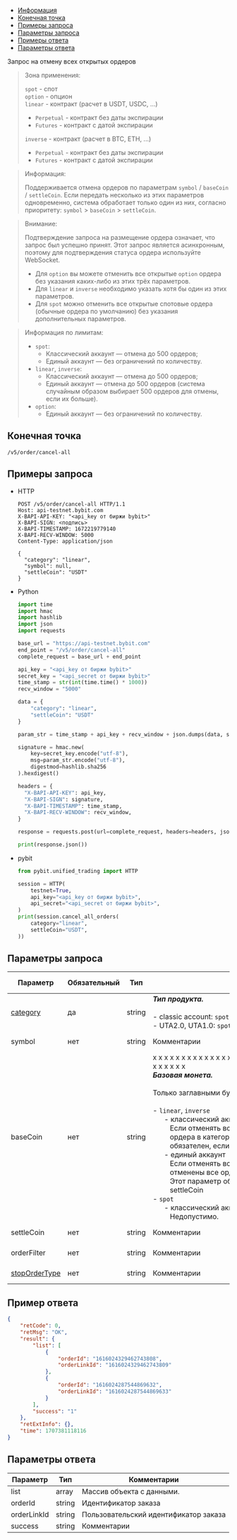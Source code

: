 - [Информация](#информация)
- [Конечная точка](#конечная-точка)
- [Примеры запроса](#примеры-запроса)
- [Параметры запроса](#параметры-запроса)
- [Примеры ответа](#примеры-ответа)
- [Параметры ответа](#параметры-ответа)

<a id="информация"></a>

Запрос на отмену всех открытых ордеров

>Зона применения:  
>
>`spot` - спот  
>`option` - опцион  
>`linear` - контракт (расчет в USDT, USDC, ...)
>
> - `Perpetual` - контракт без даты экспирации
> - `Futures` - контракт с датой экспирации
>
>`inverse` - контракт (расчет в BTC, ETH, ...)
>
> - `Perpetual` - контракт без даты экспирации
> - `Futures` - контракт с датой экспирации
<!-- -->
>Информация:
>
>Поддерживается отмена ордеров по параметрам `symbol` / `baseCoin` / `settleCoin`. Если передать несколько из этих
>параметров одновременно, система обработает только один из них, согласно приоритету: `symbol` > `baseCoin` > `settleCoin`.
<!-- -->
>Внимание:
>
>Подтверждение запроса на размещение ордера означает, что запрос был успешно принят. Этот запрос является асинхронным,
>поэтому для подтверждения статуса ордера используйте WebSocket.
>
>- Для `option` вы можете отменить все открытые `option` ордера без указания каких-либо из этих трёх параметров.
>- Для `linear` и `inverse` необходимо указать хотя бы один из этих параметров.
>- Для `spot` можно отменить все открытые спотовые ордера (обычные ордера по умолчанию) без указания дополнительных
> параметров.
<!-- -->
>Информация по лимитам:
>
>- `spot`:
>   - Классический аккаунт — отмена до 500 ордеров;
>   - Единый аккаунт — без ограничений по количеству.
>- `linear`, `inverse`:
>   - Классический аккаунт — отмена до 500 ордеров;
>   - Единый аккаунт — отмена до 500 ордеров (система случайным образом выбирает 500 ордеров для отмены, если их больше).
>- `option`:
>   - Единый аккаунт — без ограничений по количеству.

<a id="конечная-точка"></a>

## Конечная точка

`/v5/order/cancel-all`

<a id="примеры-запроса"></a>

## Примеры запроса

- HTTP

  ```http
  POST /v5/order/cancel-all HTTP/1.1
  Host: api-testnet.bybit.com
  X-BAPI-API-KEY: "<api_key от биржи bybit>"
  X-BAPI-SIGN: <подпись>
  X-BAPI-TIMESTAMP: 1672219779140
  X-BAPI-RECV-WINDOW: 5000
  Content-Type: application/json
  
  {
    "category": "linear",
    "symbol": null,
    "settleCoin": "USDT"
  }
  ```

- Python

  ```python
  import time
  import hmac
  import hashlib
  import json
  import requests

  base_url = "https://api-testnet.bybit.com"
  end_point = "/v5/order/cancel-all"
  complete_request = base_url + end_point

  api_key = "<api_key от биржи bybit>"
  secret_key = "<api_secret от биржи bybit>"
  time_stamp = str(int(time.time() * 1000))
  recv_window = "5000"

  data = {
      "category": "linear",
      "settleCoin": "USDT"
  }

  param_str = time_stamp + api_key + recv_window + json.dumps(data, separators=(',', ':'))
  
  signature = hmac.new(
      key=secret_key.encode("utf-8"),
      msg=param_str.encode("utf-8"),
      digestmod=hashlib.sha256
  ).hexdigest()
  
  headers = {
    "X-BAPI-API-KEY": api_key,
    "X-BAPI-SIGN": signature,
    "X-BAPI-TIMESTAMP": time_stamp,
    "X-BAPI-RECV-WINDOW": recv_window,
  }

  response = requests.post(url=complete_request, headers=headers, json=data, timeout=10)

  print(response.json())
  ```

- pybit

  ```python
  from pybit.unified_trading import HTTP

  session = HTTP(
      testnet=True,
      api_key="<api_key от биржи bybit>",
      api_secret="<api_secret от биржи bybit>",
  )
  print(session.cancel_all_orders(
      category="linear",
      settleCoin="USDT",
  ))
  ```

<a id="параметры-запроса"></a>

## Параметры запроса

|Параметр  	                  |Обязательный	 |Тип  	  |Комментарии &nbsp;&nbsp;&nbsp;&nbsp;&nbsp;&nbsp;&nbsp;&nbsp;&nbsp;&nbsp;&nbsp;&nbsp;&nbsp;&nbsp;&nbsp;&nbsp;&nbsp;&nbsp;&nbsp;&nbsp;&nbsp;&nbsp;&nbsp;&nbsp;&nbsp;&nbsp;&nbsp;&nbsp;&nbsp;&nbsp;&nbsp;&nbsp;&nbsp;&nbsp;&nbsp;&nbsp;&nbsp;&nbsp;&nbsp;&nbsp;&nbsp;&nbsp;&nbsp;&nbsp;&nbsp;&nbsp;&nbsp;&nbsp;&nbsp;&nbsp;&nbsp;&nbsp;&nbsp;&nbsp;&nbsp;&nbsp;&nbsp;&nbsp;&nbsp;&nbsp;&nbsp;&nbsp;&nbsp;&nbsp;&nbsp;&nbsp;&nbsp;&nbsp;&nbsp;&nbsp;&nbsp;&nbsp;&nbsp;&nbsp;&nbsp;&nbsp;&nbsp;&nbsp;&nbsp;&nbsp;&nbsp;&nbsp;&nbsp;&nbsp;&nbsp;&nbsp;&nbsp;&nbsp;&nbsp;&nbsp;&nbsp;&nbsp;&nbsp;&nbsp;&nbsp;&nbsp;&nbsp;&nbsp;&nbsp;&nbsp;&nbsp;&nbsp;&nbsp;&nbsp;&nbsp;&nbsp;&nbsp;&nbsp;&nbsp;&nbsp;&nbsp;&nbsp;&nbsp;&nbsp;&nbsp;&nbsp;&nbsp;&nbsp;&nbsp;&nbsp;&nbsp;&nbsp;&nbsp;&nbsp;&nbsp;&nbsp;&nbsp;&nbsp;&nbsp;&nbsp;&nbsp;&nbsp;&nbsp;&nbsp;               |По умолчанию|
|-----------------------------|--------------|--------|------------------|------------|
|[category](<../20.Определения значений в запросах и ответах.md#category>)	|да           |string    |***Тип продукта.***<br><br>- classic account: `spot`, `linear`, `inverse`<br>- UTA2.0, UTA1.0: `spot`, `linear`, `inverse`, `option`  |-   |
|symbol                     |нет  |string     |Комментарии       |По умолчанию|
|baseCoin                     |нет  |string     |x x x x x x x x x x x x x x x x x x x x x x x x x x x x x x x x x x x x x x x x x x x x x x x x x x<br>***Базовая монета.***<br><br>Только заглавными буквами<br><br>- `linear`, `inverse`<br>&nbsp;&nbsp;&nbsp;&nbsp;&nbsp;&nbsp;- классический аккаунт<br>&nbsp;&nbsp;&nbsp;&nbsp;&nbsp;&nbsp;&nbsp;&nbsp;&nbsp;Если отменять все ордера по baseCoin, будут отменены все<br>&nbsp;&nbsp;&nbsp;&nbsp;&nbsp;&nbsp;&nbsp;&nbsp;&nbsp;ордера в категориях linear и inverse. Этот параметр<br>&nbsp;&nbsp;&nbsp;&nbsp;&nbsp;&nbsp;&nbsp;&nbsp;&nbsp;обязателен, если не передан symbol или settleCoin.<br>&nbsp;&nbsp;&nbsp;&nbsp;&nbsp;&nbsp;- единый аккаунт<br>&nbsp;&nbsp;&nbsp;&nbsp;&nbsp;&nbsp;&nbsp;&nbsp;&nbsp;Если отменять все ордера по baseCoin, будут<br>&nbsp;&nbsp;&nbsp;&nbsp;&nbsp;&nbsp;&nbsp;&nbsp;&nbsp;отменены все ордера соответствующей категории.<br>&nbsp;&nbsp;&nbsp;&nbsp;&nbsp;&nbsp;&nbsp;&nbsp;&nbsp;Этот параметр обязателен, если не передан symbol или<br>&nbsp;&nbsp;&nbsp;&nbsp;&nbsp;&nbsp;&nbsp;&nbsp;&nbsp;settleCoin<br>- `spot`<br>&nbsp;&nbsp;&nbsp;&nbsp;&nbsp;&nbsp;- классический аккаунт<br>&nbsp;&nbsp;&nbsp;&nbsp;&nbsp;&nbsp;&nbsp;&nbsp;&nbsp;Недопустимо.       |-   |
|settleCoin                     |нет  |string     |Комментарии       |По умолчанию|
|orderFilter                     |нет  |string     |Комментарии       |По умолчанию|
|[stopOrderType](<../20.Определения значений в запросах и ответах.md#stopOrderType>)                     |нет  |string     |Комментарии       |По умолчанию|

<a id="примеры-ответа"></a>

## Пример ответа

```json
{
    "retCode": 0,
    "retMsg": "OK",
    "result": {
        "list": [
            {
                "orderId": "1616024329462743808",
                "orderLinkId": "1616024329462743809"
            },
            {
                "orderId": "1616024287544869632",
                "orderLinkId": "1616024287544869633"
            }
        ],
        "success": "1"
    },
    "retExtInfo": {},
    "time": 1707381118116
}
```

<a id="параметры-ответа"></a>

## Параметры ответа

|Параметр  |Тип       |Комментарии                                             |
|----------|----------|--------------------------------------------------------|
|list      |array    |Массив объекта с данными.                                    |
|orderId      |string    |Идентификатор заказа                                    |
|orderLinkId  |string    |Пользовательский идентификатор заказа                   |
|success   |string      |Комментарии                                             |
